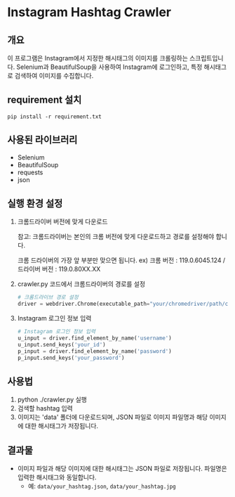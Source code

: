 # Instagram Hashtag Crawler

## 개요
이 프로그램은 Instagram에서 지정한 해시태그의 이미지를 크롤링하는 스크립트입니다. Selenium과 BeautifulSoup을 사용하여 Instagram에 로그인하고, 특정 해시태그로 검색하여 이미지를 수집합니다.

## requirement 설치

    pip install -r requirement.txt
    
## 사용된 라이브러리
- Selenium
- BeautifulSoup
- requests
- json

## 실행 환경 설정
1. 크롬드라이버 버전에 맞게 다운로드

    참고: 크롬드라이버는 본인의 크롬 버전에 맞게 다운로드하고 경로를 설정해야 합니다.
   
    크롬 드라이버의 가장 앞 부분만 맞으면 됩니다. ex) 크롬 버전 : 119.0.6045.124 / 드라이버 버전 : 119.0.80XX.XX
   
3. crawler.py 코드에서 크롬드라이버의 경로를 설정
    ```python
    # 크롬드라이브 경로 설정
    driver = webdriver.Chrome(executable_path="your/chromedriver/path/chromedriver.exe")
    ```

4. Instagram 로그인 정보 입력
    ```python
    # Instagram 로그인 정보 입력
    u_input = driver.find_element_by_name('username')
    u_input.send_keys('your_id')
    p_input = driver.find_element_by_name('password')
    p_input.send_keys('your_password')
    ```

## 사용법
1. python ./crawler.py 실행
2. 검색할 hashtag 입력
3. 이미지는 'data' 폴더에 다운로드되며, JSON 파일로 이미지 파일명과 해당 이미지에 대한 해시태그가 저장됩니다.

## 결과물
- 이미지 파일과 해당 이미지에 대한 해시태그는 JSON 파일로 저장됩니다. 파일명은 입력한 해시태그와 동일합니다.
    - 예: `data/your_hashtag.json`, `data/your_hashtag.jpg`




